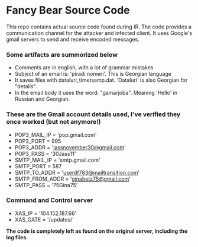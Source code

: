 # Fancy Bear Source Code 
This repo contains actual source code found during IR.
The code provides a communication channel for the attacker and infected client. It uses Google's gmail servers to send and receive encoded messages.

### Some artifacts are summorized below
- Comments are in english, with a lot of grammar mistakes
- Subject of an email is: 'piradi nomeri'. This is Georgian language
- It saves files with dataluri_timetsamp.dat. 'Dataluri' is also Georgian for "details".
- In the email body it uses the word: "gamarjoba". Meaning 'Hello' in Russian and Georgian.

### These are the Gmail account details used, I've verified they once worked (but not anymore!)
- POP3_MAIL_IP = 'pop.gmail.com'  
- POP3_PORT = 995
- POP3_ADDR = 'jassnovember30@gmail.com'
- POP3_PASS = '30Jass11'
- SMTP_MAIL_IP = 'smtp.gmail.com'
- SMTP_PORT = 587
- SMTP_TO_ADDR = 'userdf783@mailtransition.com'
- SMTP_FROM_ADDR = 'ginabetz75@gmail.com'
- SMTP_PASS = '75Gina75'
  
### Command and Control server
- XAS_IP = '104.152.187.66'
- XAS_GATE = '/updates/'

**The code is completely left as found on the original server, including the log files.**
